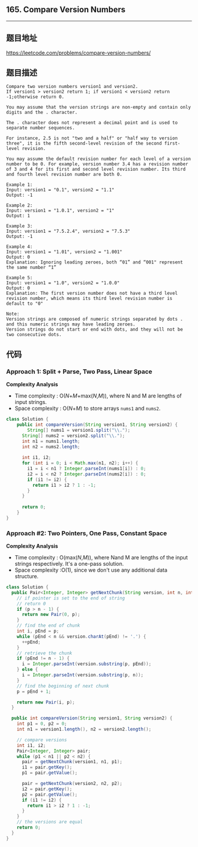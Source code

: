 ## 165. Compare Version Numbers

----
## 题目地址

https://leetcode.com/problems/compare-version-numbers/

## 题目描述
```
Compare two version numbers version1 and version2.
If version1 > version2 return 1; if version1 < version2 return -1;otherwise return 0.

You may assume that the version strings are non-empty and contain only digits and the . character.

The . character does not represent a decimal point and is used to separate number sequences.

For instance, 2.5 is not "two and a half" or "half way to version three", it is the fifth second-level revision of the second first-level revision.

You may assume the default revision number for each level of a version number to be 0. For example, version number 3.4 has a revision number of 3 and 4 for its first and second level revision number. Its third and fourth level revision number are both 0.

Example 1:
Input: version1 = "0.1", version2 = "1.1"
Output: -1

Example 2:
Input: version1 = "1.0.1", version2 = "1"
Output: 1

Example 3:
Input: version1 = "7.5.2.4", version2 = "7.5.3"
Output: -1

Example 4:
Input: version1 = "1.01", version2 = "1.001"
Output: 0
Explanation: Ignoring leading zeroes, both “01” and “001" represent the same number “1”

Example 5:
Input: version1 = "1.0", version2 = "1.0.0"
Output: 0
Explanation: The first version number does not have a third level revision number, which means its third level revision number is default to "0"
 
Note:
Version strings are composed of numeric strings separated by dots . and this numeric strings may have leading zeroes.
Version strings do not start or end with dots, and they will not be two consecutive dots.
```

## 代码

### Approach 1: Split + Parse, Two Pass, Linear Space

**Complexity Analysis**

- Time complexity : O(*N*+*M*+max(*N*,*M*)), where N and M are lengths of input strings.
- Space complexity : O(*N*+*M*) to store arrays `nums1` and `nums2`.

```java
class Solution {
    public int compareVersion(String version1, String version2) {
    	String[] nums1 = version1.split("\\.");
      String[] nums2 = version2.split("\\.");
      int n1 = nums1.length;
      int n2 = nums2.length;
      
      int i1, i2;
      for (int i = 0; i < Math.max(n1, n2); i++) {
        i1 = i < n1 ? Integer.parseInt(nums1[i]) : 0;
        i2 = i < n2 ? Integer.parseInt(nums2[i]) : 0;
        if (i1 != i2) {
          return i1 > i2 ? 1 : -1;
        }
      }
      
      return 0;
    }
}
```

### Approach #2: Two Pointers, One Pass, Constant Space

**Complexity Analysis**

- Time complexity : O(max(*N*,*M*)), where Nand M are lengths of the input strings respectively. It's a one-pass solution.
- Space complexity :O(1), since we don't use any additional data structure.

```java
class Solution {
  public Pair<Integer, Integer> getNextChunk(String version, int n, int p) {
    // if pointer is set to the end of string
    // return 0
    if (p > n - 1) {
      return new Pair(0, p);
    }
    // find the end of chunk
    int i, pEnd = p;
    while (pEnd < n && version.charAt(pEnd) != '.') {
      ++pEnd;
    }
    // retrieve the chunk
    if (pEnd != n - 1) {
      i = Integer.parseInt(version.substring(p, pEnd));
    } else {
      i = Integer.parseInt(version.substring(p, n));
    }
    // find the beginning of next chunk
    p = pEnd + 1;

    return new Pair(i, p);
  }

  public int compareVersion(String version1, String version2) {
    int p1 = 0, p2 = 0;
    int n1 = version1.length(), n2 = version2.length();

    // compare versions
    int i1, i2;
    Pair<Integer, Integer> pair;
    while (p1 < n1 || p2 < n2) {
      pair = getNextChunk(version1, n1, p1);
      i1 = pair.getKey();
      p1 = pair.getValue();

      pair = getNextChunk(version2, n2, p2);
      i2 = pair.getKey();
      p2 = pair.getValue();
      if (i1 != i2) {
        return i1 > i2 ? 1 : -1;
      }
    }
    // the versions are equal
    return 0;
  }
}
```











